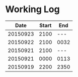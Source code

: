# Working Log

|Date|Start|End|
|----|-----|---|
|20150923|2100|---|
|20150922|2100|0032|
|20150921|2100|---|
|20150921|0000|0113|
|20150919|2200|2350|
